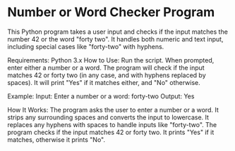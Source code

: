 # Number or Word Checker Program
This Python program takes a user input and checks if the input matches the number 42 or the word "forty two". It handles both numeric and text input, including special cases like "forty-two" with hyphens.

Requirements:
Python 3.x
How to Use:
Run the script.
When prompted, enter either a number or a word.
The program will check if the input matches 42 or forty two (in any case, and with hyphens replaced by spaces).
It will print "Yes" if it matches either, and "No" otherwise.

Example:
Input:
Enter a number or a word: forty-two
Output:
Yes

How It Works:
The program asks the user to enter a number or a word.
It strips any surrounding spaces and converts the input to lowercase.
It replaces any hyphens with spaces to handle inputs like "forty-two".
The program checks if the input matches 42 or forty two.
It prints "Yes" if it matches, otherwise it prints "No".
